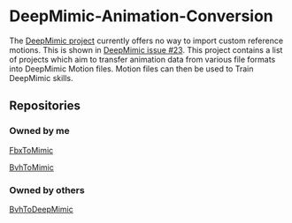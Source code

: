 # DeepMimic-Animation-Conversion

The [DeepMimic project](https://github.com/xbpeng/DeepMimic) currently offers no way to import custom reference motions. This is shown in [DeepMimic issue #23](https://github.com/xbpeng/DeepMimic/issues/23). This project contains a list of projects which aim to transfer animation data from various file formats into DeepMimic Motion files. Motion files can then be used to Train DeepMimic skills.

## Repositories

### Owned by me

[FbxToMimic](https://github.com/SleepingFox88/FbxToMimic)

[BvhToMimic](https://github.com/SleepingFox88/BvhToMimic)

### Owned by others

[BvhToDeepMimic](https://github.com/BartMoyaers/BvhToDeepMimic)
